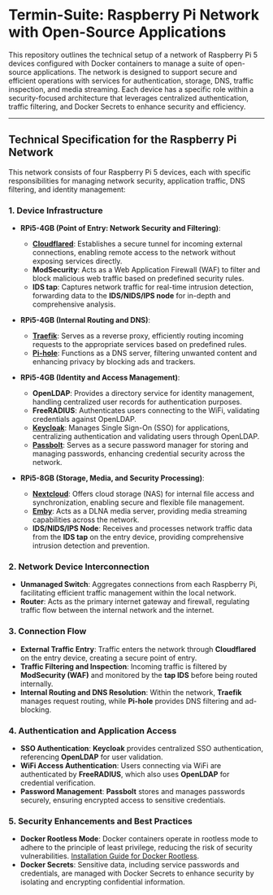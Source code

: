 # Termin-Suite: Raspberry Pi Network with Open-Source Applications

This repository outlines the technical setup of a network of Raspberry Pi 5 devices configured with Docker containers to manage a suite of open-source applications. The network is designed to support secure and efficient operations with services for authentication, storage, DNS, traffic inspection, and media streaming. Each device has a specific role within a security-focused architecture that leverages centralized authentication, traffic filtering, and Docker Secrets to enhance security and efficiency.

---

## Technical Specification for the Raspberry Pi Network

This network consists of four Raspberry Pi 5 devices, each with specific responsibilities for managing network security, application traffic, DNS filtering, and identity management:

### 1. **Device Infrastructure**

   - **RPi5-4GB (Point of Entry: Network Security and Filtering)**:
     - **[Cloudflared](https://developers.cloudflare.com/cloudflare-one/connections/connect-networks)**: Establishes a secure tunnel for incoming external connections, enabling remote access to the network without exposing services directly.
     - **ModSecurity**: Acts as a Web Application Firewall (WAF) to filter and block malicious web traffic based on predefined security rules.
     - **IDS tap**: Captures network traffic for real-time intrusion detection, forwarding data to the **IDS/NIDS/IPS node** for in-depth and comprehensive analysis.

   - **RPi5-4GB (Internal Routing and DNS)**:
     - **[Traefik](https://doc.traefik.io/traefik)**: Serves as a reverse proxy, efficiently routing incoming requests to the appropriate services based on predefined rules.
     - **[Pi-hole](https://docs.pi-hole.net)**: Functions as a DNS server, filtering unwanted content and enhancing privacy by blocking ads and trackers.

   - **RPi5-4GB (Identity and Access Management)**:
     - **OpenLDAP**: Provides a directory service for identity management, handling centralized user records for authentication purposes.
     - **FreeRADIUS**: Authenticates users connecting to the WiFi, validating credentials against OpenLDAP.
     - **[Keycloak](https://www.keycloak.org/guides)**: Manages Single Sign-On (SSO) for applications, centralizing authentication and validating users through OpenLDAP.
     - **[Passbolt](https://www.passbolt.com/docs/hosting)**: Serves as a secure password manager for storing and managing passwords, enhancing credential security across the network.

   - **RPi5-8GB (Storage, Media, and Security Processing)**:
     - **[Nextcloud](https://docs.nextcloud.com/server/latest/admin_manual)**: Offers cloud storage (NAS) for internal file access and synchronization, enabling secure and flexible file management.
     - **[Emby](https://emby.media/support/articles/Home.html)**: Acts as a DLNA media server, providing media streaming capabilities across the network.
     - **IDS/NIDS/IPS Node**: Receives and processes network traffic data from the **IDS tap** on the entry device, providing comprehensive intrusion detection and prevention.

### 2. Network Device Interconnection

   - **Unmanaged Switch**: Aggregates connections from each Raspberry Pi, facilitating efficient traffic management within the local network.
   - **Router**: Acts as the primary internet gateway and firewall, regulating traffic flow between the internal network and the internet.

### 3. Connection Flow

   - **External Traffic Entry**: Traffic enters the network through **Cloudflared** on the entry device, creating a secure point of entry.
   - **Traffic Filtering and Inspection**: Incoming traffic is filtered by **ModSecurity (WAF)** and monitored by the **tap IDS** before being routed internally.
   - **Internal Routing and DNS Resolution**: Within the network, **Traefik** manages request routing, while **Pi-hole** provides DNS filtering and ad-blocking.

### 4. **Authentication and Application Access**
   - **SSO Authentication**: **Keycloak** provides centralized SSO authentication, referencing **OpenLDAP** for user validation.
   - **WiFi Access Authentication**: Users connecting via WiFi are authenticated by **FreeRADIUS**, which also uses **OpenLDAP** for credential verification.
   - **Password Management**: **Passbolt** stores and manages passwords securely, ensuring encrypted access to sensitive credentials.

### 5. **Security Enhancements and Best Practices**
   - **Docker Rootless Mode**: Docker containers operate in rootless mode to adhere to the principle of least privilege, reducing the risk of security vulnerabilities. [Installation Guide for Docker Rootless](https://docs.docker.com/engine/security/rootless/).
   - **Docker Secrets**: Sensitive data, including service passwords and credentials, are managed with Docker Secrets to enhance security by isolating and encrypting confidential information.
